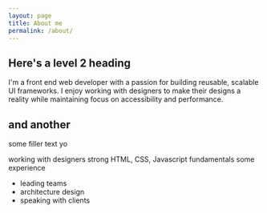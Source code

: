 ```yaml
---
layout: page
title: About me
permalink: /about/
---
```

## Here's a level 2 heading
I'm a front end web developer with a passion for building reusable, scalable UI frameworks. I enjoy working with designers to make their designs a reality while maintaining focus on accessibility and performance.

## and another
some filler text yo

working with designers
strong HTML, CSS, Javascript fundamentals
some experience
- leading teams
- architecture design
- speaking with clients